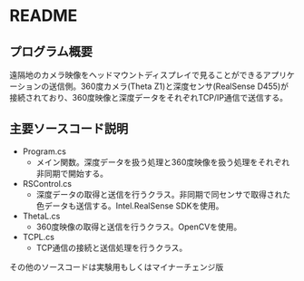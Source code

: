 # README
## プログラム概要
遠隔地のカメラ映像をヘッドマウントディスプレイで見ることができるアプリケーションの送信側。360度カメラ(Theta Z1)と深度センサ(RealSense D455)が接続されており、360度映像と深度データをそれぞれTCP/IP通信で送信する。
## 主要ソースコード説明
- Program.cs
    - メイン関数。深度データを扱う処理と360度映像を扱う処理をそれぞれ非同期で開始する。
- RSControl.cs
    - 深度データの取得と送信を行うクラス。非同期で同センサで取得された色データも送信する。Intel.RealSense SDKを使用。
- ThetaL.cs
    - 360度映像の取得と送信を行うクラス。OpenCVを使用。
- TCPL.cs
    - TCP通信の接続と送信処理を行うクラス。
    
その他のソースコードは実験用もしくはマイナーチェンジ版